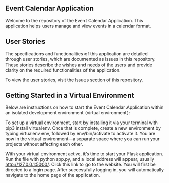 ## Event Calendar Application
Welcome to the repository of the Event Calendar Application. This application helps users manage and view events in a calendar format.

## User Stories
The specifications and functionalities of this application are detailed through user stories, which are documented as issues in this repository. These stories describe the wishes and needs of the users and provide clarity on the required functionalities of the application.

To view the user stories, visit the Issues section of this repository.

## Getting Started in a Virtual Environment
Below are instructions on how to start the Event Calendar Application within an isolated development environment (virtual environment):

To set up a virtual environment, start by installing it via your terminal with pip3 install virtualenv. Once that is complete, create a new environment by typing virtualenv env, followed by env/bin/activate to activate it. You are now in the virtual environment—a separate space where you can run your projects without affecting each other.

With your virtual environment active, it’s time to start your Flask application. Run the file with python app.py, and a local address will appear, usually http://127.0.0.1:5000/. Click this link to go to the website. You will first be directed to a login page. After successfully logging in, you will automatically navigate to the home page of the application.